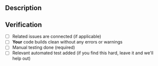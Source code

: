 <!--- Provide a general summary of your changes in the Title above -->

## Description

<!--- Describe your changes in detail -->

## Verification

- [ ] Related issues are connected (if applicable)
- [ ] **Your** code builds clean without any errors or warnings
- [ ] Manual testing done (required)
- [ ] Relevant automated test added (if you find this hard, leave it and we'll help out)
